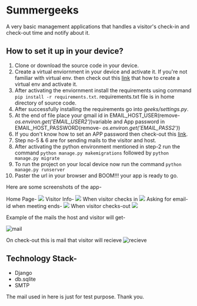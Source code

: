 # Summergeeks
A very basic management applications that handles a visitor's check-in and check-out time and notify about it.

## How to set it up in your device?

1. Clone or download the source code in your device.
2. Create a virtual enviornment in your device and activate it. If you're not familiar with virtual env. then check out this [link](https://www.geeksforgeeks.org/python-virtual-environment/) that how to create a virtual env and activate it.
3. After activating the enviornment install the requirements using command `pip install -r requirements.txt`. requirements.txt file is in home directory of source code.
4. After successfully installing the requirements go into *geeks/settings.py*.
5. At the end of file place your gmail id in EMAIL_HOST_USER(remove- *os.environ.get('EMAIL_USER2')*)variable and App password in EMAIL_HOST_PASSWORD(remove- *os.environ.get('EMAIL_PASS2')*)
6. If you don't know how to set an APP password then check-out this [link](https://devanswers.co/create-application-specific-password-gmail/). 
7. Step no-5 & 6 are for sending mails to the visitor and host.
8. After activating the python environment mentioned in step-2 run the command `python manage.py makemigrations` followed by `python manage.py migrate`
9. To run the project on your local device now run the command `python manage.py runserver`
10. Paster the url in your browser and BOOM!!! your app is ready to go.

Here are some screenshots of the app-

Home Page-
![](https://i.imgur.com/Aj5PjBl.png)
Visitor Info-
![](https://i.imgur.com/ncKeCWc.png)
When visitor checks in
![](https://i.imgur.com/g0Xy45O.png)
Asking for email-id when meeting ends-
![](https://i.imgur.com/ivq9375.png)
When visitor checks-out
![](https://i.imgur.com/23lkwaD.png)

Example of the mails the host and visitor will get-

![mail](https://i.imgur.com/8DKMiTJ.png)

On check-out this is mail that visitor will recieve
![recieve](https://i.imgur.com/WDOWRUh.png)

## Technology Stack-
- Django
- db.sqlite
- SMTP

The mail used in here is just for test purpose. Thank you.
